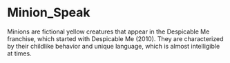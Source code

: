 # Minion_Speak
Minions are fictional yellow creatures that appear in the Despicable Me franchise, which started with Despicable Me (2010). They are characterized by their childlike behavior and unique language, which is almost intelligible at times.
